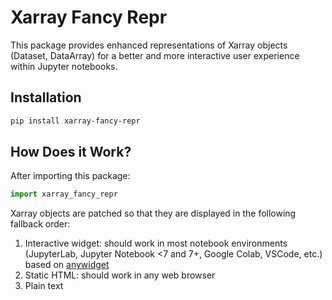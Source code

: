 # Xarray Fancy Repr

This package provides enhanced representations of Xarray objects (Dataset,
DataArray) for a better and more interactive user experience within Jupyter
notebooks.

## Installation

```sh
pip install xarray-fancy-repr
```

## How Does it Work?

After importing this package:

``` python
import xarray_fancy_repr
```

Xarray objects are patched so that they are displayed in the following fallback
order:

1. Interactive widget: should work in most notebook environments (JupyterLab,
   Jupyter Notebook <7 and 7+, Google Colab, VSCode, etc.) based on
   [anywidget](https://anywidget.dev/)
2. Static HTML: should work in any web browser
3. Plain text
